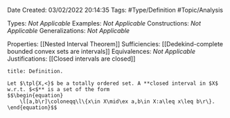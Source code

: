 <div class="topSpace"></div>

Date Created: 03/02/2022 20:14:35
Tags: #Type/Definition #Topic/Analysis

Types: _Not Applicable_
Examples: _Not Applicable_
Constructions: _Not Applicable_
Generalizations: _Not Applicable_

Properties: [[Nested Interval Theorem]]
Sufficiencies: [[Dedekind-complete bounded convex sets are intervals]]
Equivalences: _Not Applicable_
Justifications: [[Closed intervals are closed]]

``` ad-Definition
title: Definition.

Let $\tpl{X,<}$ be a totally ordered set. A **closed interval in $X$ w.r.t. $<$** is a set of the form
$$\begin{equation}
    \l[a,b\r]\coloneqq\l\{x\in X\mid\ex a,b\in X:a\leq x\leq b\r\}.
\end{equation}$$

```
